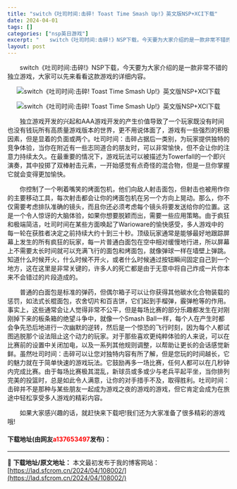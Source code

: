 ```yaml
---
title: "switch《吐司时间:击碎! Toast Time Smash Up!》英文版NSP+XCI下载"
date: 2024-04-01
tags: []
categories: ["nsp英日游戏"]
excerpt: "　　switch《吐司时间:击碎!》NSP下载，今天要为大家介绍的是一款非常不错的独立游戏，大家可以先来看看这款游戏的详细内容。 　　独立游戏开发的兴起和AAA游戏开发的产生价值导致了一个玩家既没有时间也没有钱玩所有高质量游戏版本的世界，更不用说体面了，游戏有一些强烈的积极因素，但是显着的负面或两个&hellip;"
layout: post
---
```


 <p>　　switch《吐司时间:击碎!》NSP下载，今天要为大家介绍的是一款非常不错的独立游戏，大家可以先来看看这款游戏的详细内容。</p> <p align="center"><img align="" border="0" src="https://lad.sfcrom.cn/wp-content/uploads/2024/04/20240401_660a2b25478e1.webp" alt="switch《吐司时间:击碎! Toast Time Smash Up!》英文版NSP+XCI下载" /></p> <p align="center"><img align="" border="0" src="https://lad.sfcrom.cn/wp-content/uploads/2024/04/20240401_660a2b25a4e38.webp" alt="switch《吐司时间:击碎! Toast Time Smash Up!》英文版NSP+XCI下载" /></p> <p>　　独立游戏开发的兴起和AAA游戏开发的产生价值导致了一个玩家既没有时间也没有钱玩所有高质量游戏版本的世界，更不用说体面了，游戏有一些强烈的积极因素，但是显着的负面或两个。吐司时间：击碎占据后一类别，为玩家提供独特的竞争体验，当你在附近有一些志同道合的朋友时，可以非常愉快，但不会让你的注意力持续太久。在最重要的情况下，游戏玩法可以被描述为Towerfall的一个即兴演奏，其中投掷了双棒射击元素，一开始感觉有点奇怪的混合物，但是一旦你掌握它就会变得更加愉快。</p> <p>　　你控制了一个咧着嘴笑的烤面包机，他们向敌人射击面包，但射击也被用作你的主要移动工具，每次射击都会让你的烤面包机在另一个方向上晃动。那么，你不仅需要考虑排队准确的镜头，而且你还必须考虑每个镜头将要发送给你的位置。这是一个令人惊讶的大脑体验，如果你想要脱颖而出，需要一些应用策略。由于疯狂和极端简洁，吐司时间在某些方面唤起了Warioware的愉快感受，多人游戏中的每一轮在获胜者决定之前持续大约十到三十秒。顶级玩家通常是能够最好地跟踪屏幕上发生的所有疯狂的玩家，每一片普通白面包在空中相对缓慢地行进，所以屏幕上不需要太长时间就可以充满飞行的面包和烤面包，就像弹球一样在墙壁上弹跳。知道什么时候开火，什么时候不开火，或者什么时候通过按钮瞬间固定自己到一个地方，这在这里是非常关键的，许多人的死亡都是由于无意中将自己炸成一片你本来不会错过的片段造成的。</p> <p>　　普通的白面包是标准的弹药，但偶尔箱子可以让你获得其他碳水化合物装载的惩罚，如法式长棍面包，农舍切片和百吉饼，它们起到手榴弹，霰弹枪等的作用。事实上，这些通常会让人觉得非常不公平，但是每场比赛的部分乐趣都发生在对刚刚掉下来的板条箱的绝望斗争中，就像一个Smash Ball一样，每个人在产生时都会争先恐后地进行一次幽默的逆转，然后是一个惊恐的飞行时刻，因为每个人都试图逃脱那个设法阻止这个动力的玩家。对于那些喜欢更纯粹体验的人来说，可以在比赛前的设置中关闭加电，以及一系列其他规则调整，以帮助让更长的会话感觉新鲜。虽然吐司时间：击碎可以让您对独特内容有所了解，但是您玩的时间越长，它的魅力就在于简单快速的游戏玩法。它鼓励再多一场比赛，任何人都可以在几秒钟内完成比赛。由于每场比赛极其混乱，新球员或多或少与老兵平起平坐，当你排列完美的投篮时，总是如此令人满意，让你的对手措手不及，取得胜利。吐司时间：击碎并不是那种与某些朋友一起成为游戏之夜的游戏的游戏，但它肯定会成为在旅途中轻松享受多人游戏的精彩内容。</p> <p>　　如果大家感兴趣的话，就赶快来下载吧!我们还为大家准备了很多精彩的游戏哦!</p> <p><h4>下载地址(由网友<font color="red">a137653497</font>发布)：</h4></p> 

---
📖 **下载地址/原文地址：** 本文最初发布于我的博客网站：[https://lad.sfcrom.cn/2024/04/108002/](https://lad.sfcrom.cn/2024/04/108002/)
